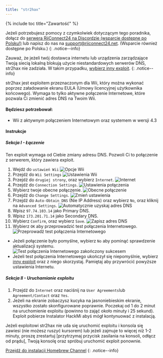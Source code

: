 ```yaml
---
title: "str2hax"
---
```


{% include toc title="Zawartość" %}

Jeżeli potrzebujesz pomocy z czymkolwiek dotyczącym tego poradnika, dołącz do [serwera RiiConnect24 na Discordzie (wsparcie dostępne po Polsku!)](https://discord.gg/b4Y7jfD) lub napisz do nas na [support@riiconnect24.net](mailto:support@riiconnect24.net). (Wsparcie również dostępne po Polsku.)
{: .notice--info}

Zauważ, że jeżeli twój dostawca internetu lub urządzenia zarządzające Twoją siecią lokalną blokują użycie niestandardowych serwerów DNS, str2hax nie zadziała. W takim przypadku, [wybierz inny exploit](get-started).
{: .notice--info}

str2hax jest exploitem przeznaczonym dla Wii, który można wykonać poprzez załadowanie ekranu EULA (Umowy licencyjnej użytkownika końcowego). Wymaga to tylko aktywne połączenie Internetowe, które pozwala Ci zmienić adres DNS na Twoim Wii.

#### Będziesz potrzebował:

* Wii z aktywnym połączeniem Internetowym oraz systemem w wersji 4.3

#### Instrukcje

##### Sekcja I - Łączenie

Ten exploit wymaga od Ciebie zmiany adresu DNS. Pozwoli Ci to połączenie z serwerem, który zawiera exploit.

1. Wejdź do `ustawień Wii` ![Opcje Wii](/images/RiiConnect24/Internet_1.png)
2. Przejdź do `Wii Settings` ![Ustawienia Wii](/images/RiiConnect24/Internet_2.png)
3. Przejdź do `drugiej strony`, oraz wybierz `Internet`. ![Internet](/images/RiiConnect24/Internet_3.png)
4. Przejdź do `Connection Settings`. ![Ustawienia połączenia](/images/RiiConnect24/Internet_4.png)
5. Wybierz twoje obecne połączenie. ![Obecne połączenie](/images/RiiConnect24/Internet_5.png)
6. Przejdź do `Change Settings`. ![Zmień ustawienia](/images/RiiConnect24/Internet_6.png)
7. Przejdź do `Auto-Obtain DNS` (Nie IP Address) oraz wybierz `No`, oraz kliknij na `Advanced Settings`. ![Automatycznie uzyskaj adres DNS](/images/RiiConnect24/Internet_7.png)
8. Wpisz `97.74.103.14` jako Primary DNS.
9. Wpisz `173.201.71.14` jako Secondary DNS.
10. Wybierz `Confirm`, oraz wybierz `Save`. ![Zapisz adres DNS](/images/RiiConnect24/Internet_10.png)
11. Wybierz `OK` aby przeprowadzić test połączenia Internetowego. ![Przeprowadź test połączenia Internetowego](/images/RiiConnect24/Internet_11.png)
   - Jeżeli połączenie było pomyślne, wybierz `No` aby pominąć sprawdzenie aktualizacji systemu. ![Test połączenia Internetowego zakończony sukcesem](/images/RiiConnect24/Internet_12.png)
   - Jeżeli test połączenia Internetowego ukończył się niepomyślnie, wybierz [inny exploit](get-started) oraz z niego skorzystaj. Pamiętaj aby przywrócić powyższe ustawienia Internetu.

##### Sekcja II - Uruchamianie exploitu

1. Przejdź do `Internet` oraz naciśnij na `User Agreements`lub `Agreement/Contact` oraz `Yes`.
2. Jeżeli na ekranie zobaczysz kucyka na jasnoniebieskim ekranie, wszystko zostało skonfigurowane poprawnie. Poczekaj od 1 do 2 minut na uruchomienie exploitu (powinno to zająć około minuty i 25 sekund). Exploit pobierze Instalator HackMi abyś mógł kontynuować z instalacją.

Jeżeli exploitowi str2hax nie uda się uruchomić exploitu i konsola się zawiesi (nie możesz ruszyć kursorem) lub jeżeli zajmuje to więcej niż 1-2 minuty, proszę zrestartuj [przytrzymaj przycisk zasilania na konsoli, odłącz od prądu], Twoją konsolę oraz spróbuj uruchomić exploit ponownie.

[Przejdź do instalacji Homebrew Channel](hbc)
{: .notice--info}
